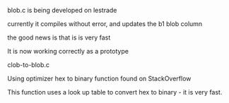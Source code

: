 
blob.c is being developed on lestrade

currently it compiles without error, and updates the b1 blob column

the good news is that is is very fast

It is now working correctly as a prototype

clob-to-blob.c

Using optimizer hex to binary function found on StackOverflow

This function uses a look up table to convert hex to binary - it is very fast.





